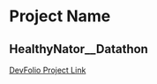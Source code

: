 # Project Name

## HealthyNator__Datathon

[DevFolio Project Link](https://devfolio.co/projects/healthynator-cc0d)


